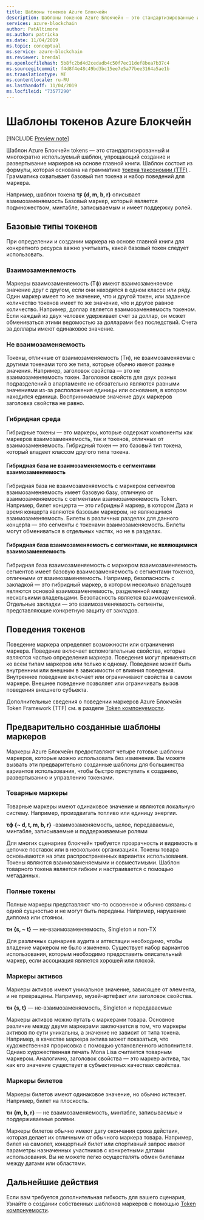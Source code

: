```yaml
---
title: Шаблоны токенов Azure Блокчейн
description: Шаблоны токенов Azure Блокчейн — это стандартизированные и многократно используемые шаблоны, упрощающие создание и развертывание маркеров на основе главной книги.
services: azure-blockchain
author: PatAltimore
ms.author: patricka
ms.date: 11/04/2019
ms.topic: conceptual
ms.service: azure-blockchain
ms.reviewer: brendal
ms.openlocfilehash: 5b8fc2bd4d2cedadb4c50f7ec11def8bea7b37c4
ms.sourcegitcommit: f4d8f4e48c49bd3bc15ee7e5a77bee3164a5ae1b
ms.translationtype: MT
ms.contentlocale: ru-RU
ms.lasthandoff: 11/04/2019
ms.locfileid: "73577290"
---
```

# <a name="azure-blockchain-tokens-templates"></a>Шаблоны токенов Azure Блокчейн

[!INCLUDE [Preview note](./includes/preview.md)]

Шаблон Azure Блокчейн tokens — это стандартизированный и многократно используемый шаблон, упрощающий создание и развертывание маркеров на основе главной книги. Шаблон состоит из формулы, которая основана на грамматике [токена таксономии (TTF)](overview.md#token-taxonomy-framework) . Грамматика охватывает базовый тип токена и набор поведений для маркера.  

Например, шаблон токена **τϝ {d, m, b, r}** описывает взаимозаменяемость Базовый маркер, который является подмножеством, минтабле, записываемым и имеет поддержку ролей.
  
## <a name="base-token-types"></a>Базовые типы токенов

При определении и создании маркера на основе главной книги для конкретного ресурса важно учитывать, какой базовый токен следует использовать.

### <a name="fungible"></a>Взаимозаменяемость

Маркеры взаимозаменяемость (Τф) имеют взаимозаменяемое значение друг с другом, если они находятся в одном классе или ряду. Один маркер имеет то же значение, что и другой токен, или заданное количество токенов имеет то же значение, что и другое равное количество. Например, доллар является взаимозаменяемость токеном. Если каждый из двух человек удерживает счет за доллар, он может обмениваться этими ведомостью за долларами без последствий. Счета за доллары имеют одинаковое значение. 

### <a name="non-fungible"></a>Не взаимозаменяемость

Токены, отличные от взаимозаменяемость (Τн), не взаимозаменяемы с другими токенами того же типа, которые обычно имеют разные значения. Например, заголовок свойства — это не взаимозаменяемость токен. Заголовки свойств для двух разных подразделений в апартаменте не обязательно являются равными значениями из-за расположения единицы или основания, в котором находится единица. Воспринимаемое значение двух маркеров заголовка свойства не равно.

### <a name="hybrid"></a>Гибридная среда

Гибридные токены — это маркеры, которые содержат компоненты как маркеров взаимозаменяемость, так и токенов, отличных от взаимозаменяемость. Гибридный токен — это базовый тип токена, который владеет классом другого типа токена.

#### <a name="hybrid-non-fungible-base-with-fungible-segments"></a>Гибридная база не взаимозаменяемость с сегментами взаимозаменяемость

Гибридная база не взаимозаменяемость с маркером сегментов взаимозаменяемость имеет базовую базу, отличную от взаимозаменяемость с сегментами взаимозаменяемость Token.
Например, билет концерта — это гибридный маркер, в котором Дата и время концерта являются базовым маркером, не являющимся взаимозаменяемость. Билеты в различных разделах для данного концерта — это сегменты с токенами взаимозаменяемость. Билеты могут обмениваться в отдельных частях, но не в разделах.

#### <a name="hybrid-fungible-base-with-non-fungible-segments"></a>Гибридная база взаимозаменяемость с сегментами, не являющимися взаимозаменяемость

Гибридная база взаимозаменяемость с маркером взаимозаменяемость сегментов имеет базовую взаимозаменяемость с сегментами токенов, отличными от взаимозаменяемость. Например, безопасность с закладкой — это гибридный маркер, в котором несколько владельцев являются основой взаимозаменяемость, разделенной между несколькими владельцами. Безопасность является взаимозаменяемой. Отдельные закладки — это взаимозаменяемость сегменты, представляющие конкретную защиту от закладов.

## <a name="token-behaviors"></a>Поведения токенов

Поведение маркера определяет возможности или ограничения маркера. Поведение включает вспомогательные свойства, которые являются частью определения маркера. Поведения могут применяться ко всем типам маркеров или только к одному. Поведение может быть внутренним или внешним в зависимости от влияния поведения. Внутреннее поведение включает или ограничивают свойства в самом маркере. Внешнее поведение позволяет или ограничивать вызов поведения внешнего субъекта.

Дополнительные сведения о поведении маркеров Azure Блокчейн Token Framework (TTF) см. в разделе [Token компонуемости](composability.md).

## <a name="pre-built-token-templates"></a>Предварительно созданные шаблоны маркеров

Маркеры Azure Блокчейн предоставляют четыре готовые шаблоны маркеров, которые можно использовать без изменения. Вы можете вызвать эти предварительно созданные шаблоны для большинства вариантов использования, чтобы быстро приступить к созданию, развертыванию и управлению токенами.

### <a name="commodity-tokens"></a>Товарные маркеры

Товарные маркеры имеют одинаковое значение и являются локальную систему. Например, произдвигать топливо или единицу энергии.

**τф {~ d, t, m, b, r}** -взаимозаменяемость, целое, передаваемые, минтабле, записываемые и поддерживаемые ролями

Для многих сценариев блокчейн требуется прозрачность и видимость в цепочке поставок или в нескольких организациях. Токены товара основываются на этих распространенных вариантах использования. Токены являются взаимозаменяемыми и совместимыми. Шаблон товарного токена является гибким и настраивается с помощью метаданных.

### <a name="qualified-tokens"></a>Полные токены

Полные маркеры представляют что-то освоенное и обычно связаны с одной сущностью и не могут быть переданы. Например, нарушение диплома или стоянки.

**τн {s, ~ t}** — не-взаимозаменяемость, Singleton и non-TX

Для различных сценариев аудита и аттестации необходимо, чтобы владение маркером не было изменено. Существует набор вариантов использования, которым необходимо предоставить описательный маркер, если ассоциация является хорошей или плохой.

### <a name="asset-tokens"></a>Маркеры активов

Маркеры активов имеют уникальное значение, зависящее от элемента, и не превращены. Например, музей-артефакт или заголовок свойства.

**τн {s, t}** — не-взаимозаменяемость, Singleton и передаваемые

Маркеры активов можно путать с маркерами товара. Основное различие между двумя маркерами заключается в том, что маркеры активов по сути уникальны, а значение не зависит от типа токена. Например, в качестве маркера актива может показаться, что художественная прорисовка с помощью установленного исполнителя. Однако художественная печать Mona Lisa считается товарным маркером. Аналогично, заголовок свойства — это маркер актива, так как его значение существует в субъективных качествах свойства.

### <a name="ticket-tokens"></a>Маркеры билетов

Маркеры билетов имеют одинаковое значение, но обычно истекает. Например, билет на плоскость.

**τн {m, b, r}** — не взаимозаменяемость, минтабле, записываемые и поддерживаемые ролями.

Маркеры билетов обычно имеют дату окончания срока действия, которая делает их отличными от обычного маркера товара. Например, билет на самолет, концертный билет или спортивный запрос имеют параметры назначенных участников с конкретными датами использования. Вы не можете легко осуществлять обмен билетами между датами или областями.

## <a name="next-steps"></a>Дальнейшие действия

Если вам требуется дополнительная гибкость для вашего сценария, Узнайте о создании собственных шаблонов маркеров с помощью [Token компонуемости](composability.md).
